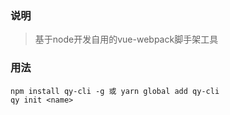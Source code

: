 ### 说明
> 基于node开发自用的vue-webpack脚手架工具

### 用法
```
npm install qy-cli -g 或 yarn global add qy-cli
qy init <name>
```
